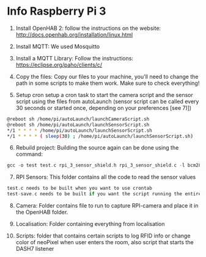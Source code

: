 # Info Raspberry Pi 3

1) Install OpenHAB 2:
follow the instructions on the website: http://docs.openhab.org/installation/linux.html

2) Install MQTT:
We used Mosquitto

3) Install a MQTT Library:
Follow the instructions: https://eclipse.org/paho/clients/c/

4) Copy the files:
Copy our files to your machine, you'll need to change the path in some scripts to make them work. Make sure to check everything!

5) Setup cron
setup a cron task to start the camera script and the sensor script using the files from autoLaunch
(sensor script can be called every 30 seconds or started once, depending on your preferences [see 7)])

```bash
@reboot sh /home/pi/autoLaunch/launchCameraScript.sh
@reboot sh /home/pi/autoLaunch/launchSensorScript.sh
*/1 * * * * /home/pi/autoLaunch/launchSensorScript.sh
*/1 * * * * ( sleep(30) ; /home/pi/autoLaunch/launchSensorScript.sh)
```

6) Rebuild project:
Building the source again can be done using the command:
```C
gcc -o test test.c rpi_3_sensor_shield.h rpi_3_sensor_shield.c -l bcm2835 -lpython2.7 -lm -L/usr/lib/python2.7/confi -lpaho-mqtt3c
```

7) RPI Sensors:
This folder contains all the code to read the sensor values
```C
test.c needs to be built when you want to use crontab
test-save.c needs to be built if you want the script running the entire time
```

8) Camera:
Folder contains file to run to capture RPI-camera and place it in the OpenHAB folder.

9) Localisation:
Folder containing everything from localisation

10) Scripts:
folder that contains certain scripts to log RFID info or change color of neoPixel when user enters the room, also script that starts the DASH7 listener
